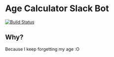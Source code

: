 # Age Calculator Slack Bot
[![Build Status](https://travis-ci.com/kkweon/age-bot.svg?branch=master)](https://travis-ci.com/kkweon/age-bot)


## Why?
Because I keep forgetting my age :O
